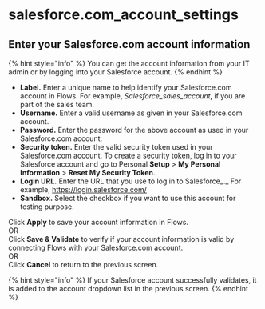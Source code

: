 # salesforce.com\_account\_settings

## Enter your Salesforce.com account information

{% hint style="info" %}
You can get the account information from your IT admin or by logging into your Salesforce account.
{% endhint %}

* **Label.** Enter a unique name to help identify your Salesforce.com account in Flows. For example, _Salesforce\_sales\_account_, if you are part of the sales team.
* **Username.** Enter a valid username as given in your Salesforce.com account.
* **Password.** Enter the password for the above account as used in your Salesforce.com account.
* **Security token.** Enter the valid security token used in your Salesforce.com account. To create a security token, log in to your Salesforce account and go to Personal **Setup** &gt; **My Personal Information** &gt; **Reset My Security Token**.
* **Login URL.** Enter the URL that you use to log in to Salesforce_._ For example, https://login.salesforce.com/
* **Sandbox.** Select the checkbox if you want to use this account for testing purpose.

Click **Apply** to save your account information in Flows.  
OR  
Click **Save & Validate** to verify if your account information is valid by connecting Flows with your Salesforce.com account.  
OR  
Click **Cancel** to return to the previous screen.

{% hint style="info" %}
If your Salesforce account successfully validates, it is added to the account dropdown list in the previous screen.
{% endhint %}









